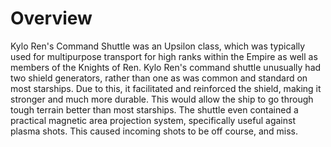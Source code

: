 # Overview

Kylo Ren's Command Shuttle was an Upsilon class, which was typically used for multipurpose transport for high ranks within the Empire as well as members of the Knights of Ren.
Kylo Ren's command shuttle unusually had two shield generators, rather than one as was common and standard on most starships.
Due to this, it facilitated and reinforced the shield, making it stronger and much more durable.
This would allow the ship to go through tough terrain better than most starships.
The shuttle even contained a practical magnetic area projection system, specifically useful against plasma shots.
This caused incoming shots to be off course, and miss.
